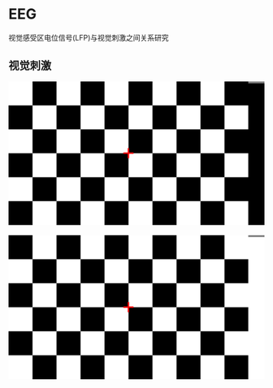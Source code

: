 # EEG
视觉感受区电位信号(LFP)与视觉刺激之间关系研究
## 视觉刺激
![image](https://github.com/Kevinwenya/EEG/blob/master/Full_Checker_10X6_1.bmp)  ![image](https://github.com/Kevinwenya/EEG/blob/master/Full_Checker_10X6_2.bmp)

